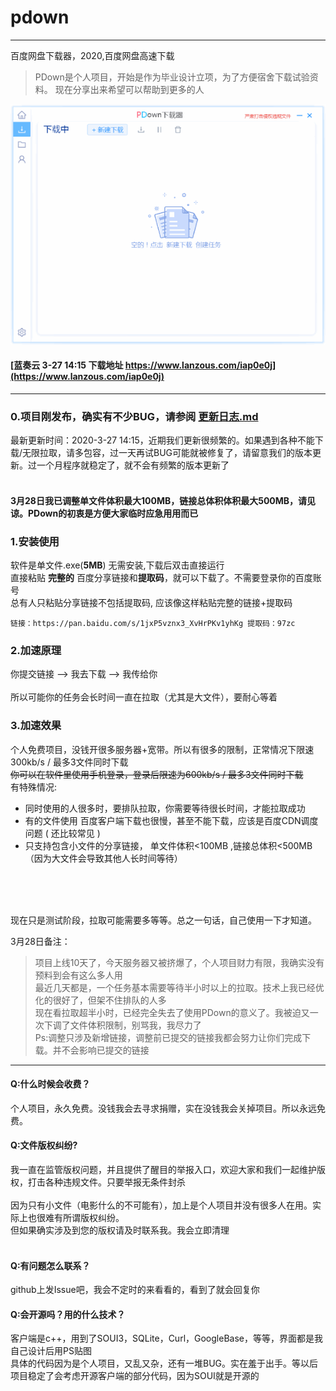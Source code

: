 # pdown
---
百度网盘下载器，2020,百度网盘高速下载
> PDown是个人项目，开始是作为毕业设计立项，为了方便宿舍下载试验资料。 现在分享出来希望可以帮助到更多的人

![demo](down600.gif)


#### [蓝奏云 3-27 14:15 下载地址  https://www.lanzous.com/iap0e0j](https://www.lanzous.com/iap0e0j)
---
### 0.项目刚发布，确实有不少BUG，请参阅 [更新日志.md](更新日志.md)  
最新更新时间：2020-3-27 14:15，近期我们更新很频繁的。如果遇到各种不能下载/无限拉取，请多包容，过一天再试BUG可能就被修复了，请留意我们的版本更新。过一个月程序就稳定了，就不会有频繁的版本更新了<br/><br/>

#### 3月28日我已调整单文件体积最大100MB，链接总体积体积最大500MB，请见谅。PDown的初衷是方便大家临时应急用用而已

### 1.安装使用

软件是单文件.exe(**5MB**) 无需安装,下载后双击直接运行<br/>
直接粘贴  **完整的**  百度分享链接和**提取码**，就可以下载了。不需要登录你的百度账号<br/>
总有人只粘贴分享链接不包括提取码, 应该像这样粘贴完整的链接+提取码<br/>
```
链接：https://pan.baidu.com/s/1jxP5vznx3_XvHrPKv1yhKg 提取码：97zc 
```

### 2.加速原理

你提交链接  -->  我去下载  -->  我传给你<br/><br/>
所以可能你的任务会长时间一直在拉取（尤其是大文件），要耐心等着

### 3.加速效果

个人免费项目，没钱开很多服务器+宽带。所以有很多的限制，正常情况下限速300kb/s / 最多3文件同时下载<br/>
<del>你可以在软件里使用手机登录，登录后限速为600kb/s / 最多3文件同时下载</del><br/>
有特殊情况:<br/>
* 同时使用的人很多时，要排队拉取，你需要等待很长时间，才能拉取成功<br/>
* 有的文件使用 百度客户端下载也很慢，甚至不能下载，应该是百度CDN调度问题 ( 还比较常见 )<br/>
* 只支持包含小文件的分享链接， 单文件体积<100MB ,链接总体积<500MB （因为大文件会导致其他人长时间等待）<br/><br/>

<br/><br/>
   
现在只是测试阶段，拉取可能需要多等等。总之一句话，自己使用一下才知道。<br/>
  
 3月28日备注：
> 项目上线10天了，今天服务器又被挤爆了，个人项目财力有限，我确实没有预料到会有这么多人用  
> 最近几天都是，一个任务基本需要等待半小时以上的拉取。技术上我已经优化的很好了，但架不住排队的人多  
> 现在看拉取超半小时，已经完全失去了使用PDown的意义了。我被迫又一次下调了文件体积限制，别骂我，我尽力了  
> Ps:调整只涉及新增链接，调整前已提交的链接我都会努力让你们完成下载。并不会影响已提交的链接

---

#### Q:什么时候会收费？
个人项目，永久免费。没钱我会去寻求捐赠，实在没钱我会关掉项目。所以永远免费。
#### Q:文件版权纠纷?
我一直在监管版权问题，并且提供了醒目的举报入口，欢迎大家和我们一起维护版权，打击各种违规文件。只要举报无条件封杀<br/>  
因为只有小文件（电影什么的不可能有），加上是个人项目并没有很多人在用。实际上也很难有所谓版权纠纷。<br/>
但如果确实涉及到您的版权请及时联系我。我会立即清理<br/><br/>
#### Q:有问题怎么联系？
github上发Issue吧，我会不定时的来看看的，看到了就会回复你
#### Q:会开源吗？用的什么技术？
客户端是c++，用到了SOUI3，SQLite，Curl，GoogleBase，等等，界面都是我自己设计后用PS贴图<br/>
具体的代码因为是个人项目，又乱又杂，还有一堆BUG。实在羞于出手。等以后项目稳定了会考虑开源客户端的部分代码，因为SOUI就是开源的<br/>
